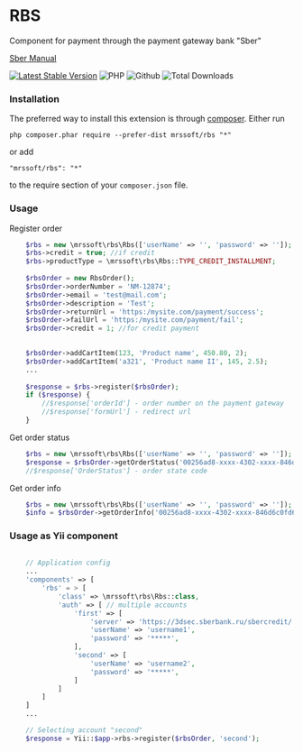 # RBS
Component for payment through the payment gateway bank "Sber"

[Sber Manual](https://securepayments.sberbank.ru/wiki/doku.php/start)

[![Latest Stable Version](https://img.shields.io/packagist/v/mrssoft/rbs.svg)](https://packagist.org/packages/mrssoft/rbs)
![PHP](https://img.shields.io/packagist/php-v/mrssoft/rbs.svg)
![Github](https://img.shields.io/github/license/mrs2000/yii2-rbs.svg)
![Total Downloads](https://img.shields.io/packagist/dt/mrssoft/rbs.svg)

### Installation
The preferred way to install this extension is through [composer](http://getcomposer.org/download/).
Either run
```
php composer.phar require --prefer-dist mrssoft/rbs "*"
```
or add
```
"mrssoft/rbs": "*"
```
to the require section of your `composer.json` file.

### Usage
Register order
```php
    $rbs = new \mrssoft\rbs\Rbs(['userName' => '', 'password' => '']);
    $rbs->credit = true; //if credit
    $rbs->productType = \mrssoft\rbs\Rbs::TYPE_CREDIT_INSTALLMENT;
    
    $rbsOrder = new RbsOrder();
    $rbsOrder->orderNumber = 'NM-12874';
    $rbsOrder->email = 'test@mail.com';
    $rbsOrder->description = 'Test';
    $rbsOrder->returnUrl = 'https:/mysite.com/payment/success';
    $rbsOrder->failUrl = 'https:/mysite.com/payment/fail';
    $rbsOrder->credit = 1; //for credit payment

    
    $rbsOrder->addCartItem(123, 'Product name', 450.80, 2);
    $rbsOrder->addCartItem('a321', 'Product name II', 145, 2.5);
    ...
    
    $response = $rbs->register($rbsOrder);
    if ($response) {
        //$response['orderId'] - order number on the payment gateway
        //$response['formUrl'] - redirect url
    }
```
Get order status
```php
    $rbs = new \mrssoft\rbs\Rbs(['userName' => '', 'password' => '']);
    $response = $rbsOrder->getOrderStatus('00256ad8-xxxx-4302-xxxx-846d6c0fd6bd');
    //$response['OrderStatus'] - order state code
```
Get order info
```php
    $rbs = new \mrssoft\rbs\Rbs(['userName' => '', 'password' => '']);
    $info = $rbsOrder->getOrderInfo('00256ad8-xxxx-4302-xxxx-846d6c0fd6bd');
```
### Usage as Yii component
```php
    
    // Application config
    ...
    'components' => [
        'rbs' = > [
            'class' => \mrssoft\rbs\Rbs::class,
            'auth' => [ // multiple accounts
                'first' => [
                    'server' => 'https://3dsec.sberbank.ru/sbercredit/',
                    'userName' => 'username1',
                    'password' => '*****',
                ],
                'second' => [
                    'userName' => 'username2',
                    'password' => '*****',
                ]
            ]
        ]
    ]
    ...

    // Selecting account "second"
    $response = Yii::$app->rbs->register($rbsOrder, 'second');
```